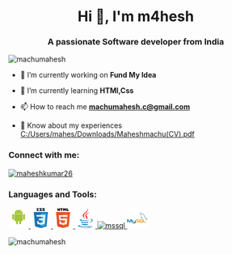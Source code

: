 <h1 align="center">Hi 👋, I'm m4hesh</h1>
<h3 align="center">A passionate Software developer from India</h3>

<p align="left"> <img src="https://komarev.com/ghpvc/?username=machumahesh&label=Profile%20views&color=0e75b6&style=flat" alt="machumahesh" /> </p>

- 🔭 I’m currently working on **Fund My Idea**

- 🌱 I’m currently learning **HTMl,Css**

- 📫 How to reach me **machumahesh.c@gmail.com**

- 📄 Know about my experiences [C:/Users/mahes/Downloads/Maheshmachu(CV).pdf](C:/Users/mahes/Downloads/Maheshmachu(CV).pdf)

<h3 align="left">Connect with me:</h3>
<p align="left">
<a href="https://linkedin.com/in/maheshkumar26" target="blank"><img align="center" src="https://raw.githubusercontent.com/rahuldkjain/github-profile-readme-generator/master/src/images/icons/Social/linked-in-alt.svg" alt="maheshkumar26" height="30" width="40" /></a>
</p>

<h3 align="left">Languages and Tools:</h3>
<p align="left"> <a href="https://developer.android.com" target="_blank" rel="noreferrer"> <img src="https://raw.githubusercontent.com/devicons/devicon/master/icons/android/android-original-wordmark.svg" alt="android" width="40" height="40"/> </a> <a href="https://www.w3schools.com/css/" target="_blank" rel="noreferrer"> <img src="https://raw.githubusercontent.com/devicons/devicon/master/icons/css3/css3-original-wordmark.svg" alt="css3" width="40" height="40"/> </a> <a href="https://www.w3.org/html/" target="_blank" rel="noreferrer"> <img src="https://raw.githubusercontent.com/devicons/devicon/master/icons/html5/html5-original-wordmark.svg" alt="html5" width="40" height="40"/> </a> <a href="https://www.java.com" target="_blank" rel="noreferrer"> <img src="https://raw.githubusercontent.com/devicons/devicon/master/icons/java/java-original.svg" alt="java" width="40" height="40"/> </a> <a href="https://www.microsoft.com/en-us/sql-server" target="_blank" rel="noreferrer"> <img src="https://www.svgrepo.com/show/303229/microsoft-sql-server-logo.svg" alt="mssql" width="40" height="40"/> </a> <a href="https://www.mysql.com/" target="_blank" rel="noreferrer"> <img src="https://raw.githubusercontent.com/devicons/devicon/master/icons/mysql/mysql-original-wordmark.svg" alt="mysql" width="40" height="40"/> </a> </p>

<p><img align="center" src="https://github-readme-stats.vercel.app/api/top-langs?username=machumahesh&show_icons=true&locale=en&layout=compact" alt="machumahesh" /></p>

